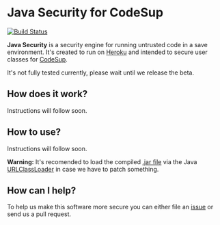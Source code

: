 Java Security for CodeSup
=========================

[![Build Status](https://secure.travis-ci.org/codesup/java-security.png?branch=master)](http://travis-ci.org/codesup/java-security)

**Java Security** is a security engine for running untrusted code in a save environment. It's created to run on [Heroku](http://heroku.com) and intended to secure user classes for [CodeSup](http://codesup.com).

It's not fully tested currently, please wait until we release the beta.

How does it work?
-----------------

Instructions will follow soon.

How to use?
-----------

Instructions will follow soon.

**Warning:** It's recomended to load the compiled [.jar file](https://github.com/codesup/java-security/raw/master/target/JavaSecurity.jar) via the Java [URLClassLoader](http://docs.oracle.com/javase/1.4.2/docs/api/java/net/URLClassLoader.html) in case we have to patch something.

How can I help?
---------------

To help us make this software more secure you can either file an [issue](https://github.com/codesup/java-security/issues/new) or send us a pull request.